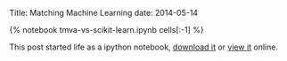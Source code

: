 Title: Matching Machine Learning
date: 2014-05-14

{% notebook tmva-vs-scikit-learn.ipynb cells[:-1] %}

This post started life as a ipython notebook,
[download it](/downloads/notebooks/tmva-vs-scikit-learn.ipynb)
or
[view it](http://nbviewer.ipython.org/url/betatim.github.io//downloads/notebooks/tmva-vs-scikit-learn.ipynb) online.